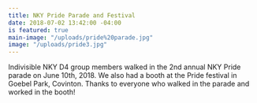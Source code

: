 ```yaml
---
title: NKY Pride Parade and Festival
date: 2018-07-02 13:42:00 -04:00
is featured: true
main-image: "/uploads/pride%20parade.jpg"
image: "/uploads/pride3.jpg"
---
```


Indivisible NKY D4 group members walked in the 2nd annual NKY Pride parade on June 10th, 2018.  We also had a booth at the Pride festival in Goebel Park, Covinton.  Thanks to everyone who walked in the parade and worked in the booth!